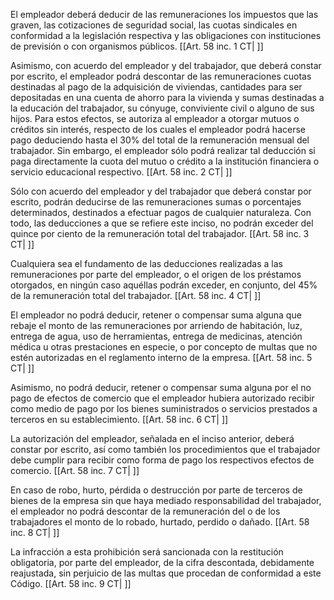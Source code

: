 El empleador deberá deducir de las remuneraciones los impuestos que las graven, las cotizaciones de seguridad social, las cuotas sindicales en conformidad a la legislación respectiva y las obligaciones con instituciones de previsión o con organismos públicos. [[Art. 58 inc. 1 CT| ]]

Asimismo, con acuerdo del empleador y del trabajador, que deberá constar por escrito, el empleador podrá descontar de las remuneraciones cuotas destinadas al pago de la adquisición de viviendas, cantidades para ser depositadas en una cuenta de ahorro para la vivienda y sumas destinadas a la educación del trabajador, su cónyuge, conviviente civil o alguno de sus hijos. Para estos efectos, se autoriza al empleador a otorgar mutuos o créditos sin interés, respecto de los cuales el empleador podrá hacerse pago deduciendo hasta el 30% del total de la remuneración mensual del trabajador. Sin embargo, el empleador sólo podrá realizar tal deducción si paga directamente la cuota del mutuo o crédito a la institución financiera o servicio educacional respectivo. [[Art. 58 inc. 2 CT| ]]

Sólo con acuerdo del empleador y del trabajador que deberá constar por escrito, podrán deducirse de las remuneraciones sumas o porcentajes determinados, destinados a efectuar pagos de cualquier naturaleza. Con todo, las deducciones a que se refiere este inciso, no podrán exceder del quince por ciento de la remuneración total del trabajador. [[Art. 58 inc. 3 CT| ]]

Cualquiera sea el fundamento de las deducciones realizadas a las remuneraciones por parte del empleador, o el origen de los préstamos otorgados, en ningún caso aquéllas podrán exceder, en conjunto, del 45% de la remuneración total del trabajador. [[Art. 58 inc. 4 CT| ]]

El empleador no podrá deducir, retener o compensar suma alguna que rebaje el monto de las remuneraciones por arriendo de habitación, luz, entrega de agua, uso de herramientas, entrega de medicinas, atención médica u otras prestaciones en especie, o por concepto de multas que no estén autorizadas en el reglamento interno de la empresa. [[Art. 58 inc. 5 CT| ]]

Asimismo, no podrá deducir, retener o compensar suma alguna por el no pago de efectos de comercio que el empleador hubiera autorizado recibir como medio de pago por los bienes suministrados o servicios prestados a terceros en su establecimiento. [[Art. 58 inc. 6 CT| ]]

La autorización del empleador, señalada en el inciso anterior, deberá constar por escrito, así como también los procedimientos que el trabajador debe cumplir para recibir como forma de pago los respectivos efectos de comercio. [[Art. 58 inc. 7 CT| ]]

En caso de robo, hurto, pérdida o destrucción por parte de terceros de bienes de la empresa sin que haya mediado responsabilidad del trabajador, el empleador no podrá descontar de la remuneración del o de los trabajadores el monto de lo robado, hurtado, perdido o dañado. [[Art. 58 inc. 8 CT| ]]

La infracción a esta prohibición será sancionada con la restitución obligatoria, por parte del empleador, de la cifra descontada, debidamente reajustada, sin perjuicio de las multas que procedan de conformidad a este Código. [[Art. 58 inc. 9 CT| ]]